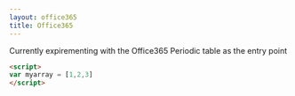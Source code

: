 ```yaml
---
layout: office365
title: Office365
---
```

Currently expirementing with the Office365 Periodic table as the entry point 

```html
<script>
var myarray = [1,2,3]
</script>
```
